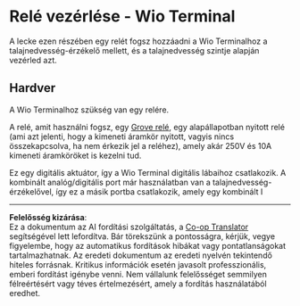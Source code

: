 <!--
CO_OP_TRANSLATOR_METADATA:
{
  "original_hash": "f3c5d8afa2ef6a0b425ef8ff20615cb4",
  "translation_date": "2025-08-27T23:30:19+00:00",
  "source_file": "2-farm/lessons/3-automated-plant-watering/wio-terminal-relay.md",
  "language_code": "hu"
}
-->
# Relé vezérlése - Wio Terminal

A lecke ezen részében egy relét fogsz hozzáadni a Wio Terminalhoz a talajnedvesség-érzékelő mellett, és a talajnedvesség szintje alapján vezérled azt.

## Hardver

A Wio Terminalhoz szükség van egy relére.

A relé, amit használni fogsz, egy [Grove relé](https://www.seeedstudio.com/Grove-Relay.html), egy alapállapotban nyitott relé (ami azt jelenti, hogy a kimeneti áramkör nyitott, vagyis nincs összekapcsolva, ha nem érkezik jel a reléhez), amely akár 250V és 10A kimeneti áramköröket is kezelni tud.

Ez egy digitális aktuátor, így a Wio Terminal digitális lábaihoz csatlakozik. A kombinált analóg/digitális port már használatban van a talajnedvesség-érzékelővel, így ez a másik portba csatlakozik, amely egy kombinált I

---

**Felelősség kizárása**:  
Ez a dokumentum az AI fordítási szolgáltatás, a [Co-op Translator](https://github.com/Azure/co-op-translator) segítségével lett lefordítva. Bár törekszünk a pontosságra, kérjük, vegye figyelembe, hogy az automatikus fordítások hibákat vagy pontatlanságokat tartalmazhatnak. Az eredeti dokumentum az eredeti nyelvén tekintendő hiteles forrásnak. Kritikus információk esetén javasolt professzionális, emberi fordítást igénybe venni. Nem vállalunk felelősséget semmilyen félreértésért vagy téves értelmezésért, amely a fordítás használatából eredhet.